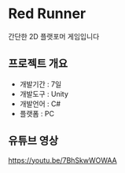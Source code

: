 # Red Runner  
간단한 2D 플랫포머 게임입니다  

## 프로젝트 개요  

+ 개발기간 : 7일  
+ 개발도구 : Unity  
+ 개발언어 : C#  
+ 플랫폼 : PC  

## 유튜브 영상  
<https://youtu.be/7BhSkwWOWAA>  